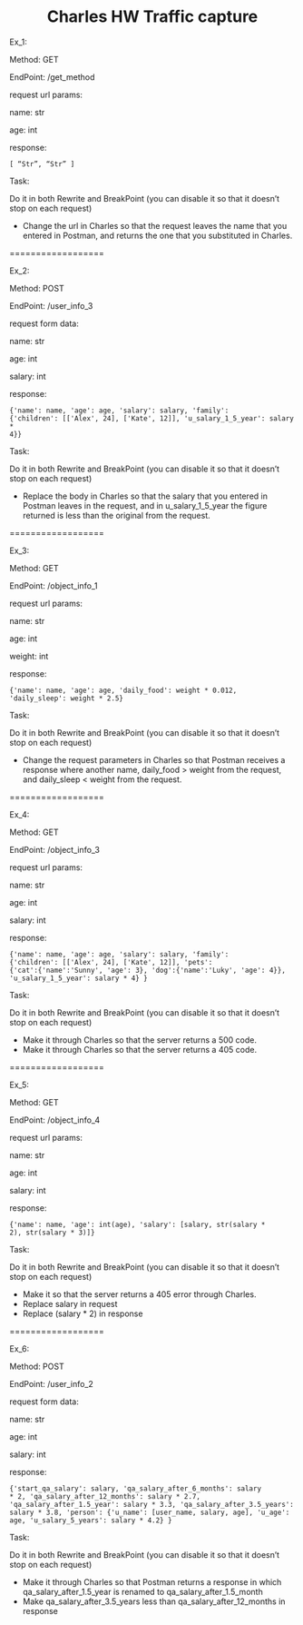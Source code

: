 <h1 align="center"> Charles HW Traffic capture</h1>

Ex_1: 

Method: GET

EndPoint: /get_method

request url params: 
 
 name: str
 
 age: int

response: 

<code>[
    “Str”,
    “Str”
]</code>

Task:

Do it in both Rewrite and BreakPoint (you can disable it so that it doesn’t stop on each request)

- Change the url in Charles so that the request leaves the name that you entered in Postman, and returns the one that you substituted in Charles.

==================

Ex_2:

Method: POST

EndPoint: /user_info_3

request form data: 
 
 name: str
 
 age: int
 
 salary: int

response: 

<code>{'name': name,
          'age': age,
          'salary': salary,
          'family': {'children': [['Alex', 24], ['Kate', 12]],
                     'u_salary_1_5_year': salary * 4}}</code>

Task:

Do it in both Rewrite and BreakPoint (you can disable it so that it doesn’t stop on each request)

- Replace the body in Charles so that the salary that you entered in Postman leaves in the request, and in u_salary_1_5_year the figure returned is less than the original from the request.

==================

Ex_3:

Method: GET

EndPoint: /object_info_1

request url params: 
 
 name: str
 
 age: int

weight: int

response: 

<code>{'name': name,
          'age': age,
          'daily_food': weight * 0.012,
          'daily_sleep': weight * 2.5}</code>

Task:

Do it in both Rewrite and BreakPoint (you can disable it so that it doesn’t stop on each request)

- Change the request parameters in Charles so that Postman receives a response where another name, daily_food > weight from the request, and daily_sleep < weight from the request.

==================

Ex_4:

Method: GET

EndPoint: /object_info_3

request url params: 
 
 name: str
 
 age: int
 
 salary: int

response: 

<code>{'name': name,
          'age': age,
          'salary': salary,
          'family': {'children': [['Alex', 24], ['Kate', 12]],
                     'pets': {'cat':{'name':'Sunny',
                                     'age': 3},
                              'dog':{'name':'Luky',
                                     'age': 4}},
                     'u_salary_1_5_year': salary * 4}
          }</code>

Task:

Do it in both Rewrite and BreakPoint (you can disable it so that it doesn’t stop on each request)

- Make it through Charles so that the server returns a 500 code.
- Make it through Charles so that the server returns a 405 code.

==================

Ex_5:

Method: GET

EndPoint: /object_info_4

request url params: 
 
 name: str
 
 age: int
 
 salary: int

response: 

<code>{'name': name,
          'age': int(age),
          'salary': [salary, str(salary * 2), str(salary * 3)]}</code>

Task:

Do it in both Rewrite and BreakPoint (you can disable it so that it doesn’t stop on each request)

- Make it so that the server returns a 405 error through Charles.
- Replace salary in request
- Replace (salary * 2) in response

==================

Ex_6:

Method: POST

EndPoint: /user_info_2

request form data: 
 
 name: str
 
 age: int
 
 salary: int

response: 

<code>{'start_qa_salary': salary,
          'qa_salary_after_6_months': salary * 2,
          'qa_salary_after_12_months': salary * 2.7,
          'qa_salary_after_1.5_year': salary * 3.3,
          'qa_salary_after_3.5_years': salary * 3.8,
          'person': {'u_name': [user_name, salary, age],
                     'u_age': age,
                     'u_salary_5_years': salary * 4.2}
          }</code>


Task:

Do it in both Rewrite and BreakPoint (you can disable it so that it doesn’t stop on each request)

- Make it through Charles so that Postman returns a response in which qa_salary_after_1.5_year is renamed to qa_salary_after_1.5_month
- Make qa_salary_after_3.5_years less than qa_salary_after_12_months in response
